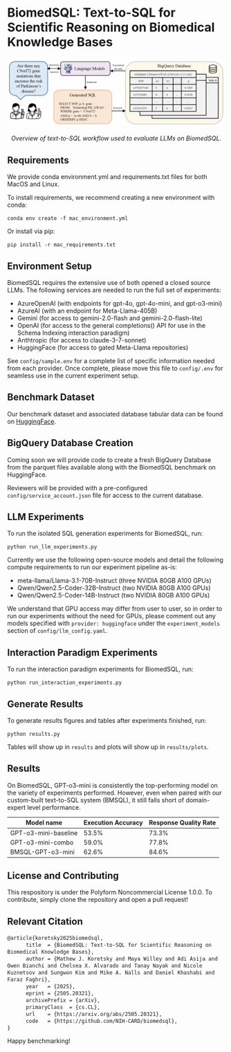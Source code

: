# BiomedSQL: Text-to-SQL for Scientific Reasoning on Biomedical Knowledge Bases 

![Alt text](assets/text-to-sql-workflow.png)

<p align="center"><em>Overview of text-to-SQL workflow used to evaluate LLMs on BiomedSQL.</em></p>

## Requirements

We provide conda environment.yml and requirements.txt files for both MacOS and Linux.

To install requirements, we recommend creating a new environment with conda:
```setup
conda env create -f mac_environment.yml
```

Or install via pip:

```setup
pip install -r mac_requirements.txt
```

## Environment Setup

BiomedSQL requires the extensive use of both opened a closed source LLMs. The following services are needed to run the full set of experiments:

* AzureOpenAI (with endpoints for gpt-4o, gpt-4o-mini, and gpt-o3-mini)
* AzureAI (with an endpoint for Meta-Llama-405B)
* Gemini (for access to gemini-2.0-flash and gemini-2.0-flash-lite)
* OpenAI (for access to the general completions() API for use in the Schema Indexing interaction paradigm)
* Anthtropic (for access to claude-3-7-sonnet)
* HuggingFace (for access to gated Meta-Llama repositories)

See ```config/sample.env``` for a complete list of specific information needed from each provider. Once complete, please move this file to ```config/.env``` for seamless use in the current experiment setup.

## Benchmark Dataset

Our benchmark dataset and associated database tabular data can be found on [HuggingFace](https://huggingface.co/datasets/NIH-CARD/BiomedSQL).

## BigQuery Database Creation

Coming soon we will provide code to create a fresh BigQuery Database from the parquet files available along with the BiomedSQL benchmark on HuggingFace.

Reviewers will be provided with a pre-configured ```config/service_account.json``` file for access to the current database.

## LLM Experiments

To run the isolated SQL generation experiments for BiomedSQL, run:

```isolated sql generation
python run_llm_experiments.py
```

Currently we use the following open-source models and detail the following compute requirements to run our experiment pipeline as-is:
* meta-llama/Llama-3.1-70B-Instruct (three NVIDIA 80GB A100 GPUs)
* Qwen/Qwen2.5-Coder-32B-Instruct (two NVIDIA 80GB A100 GPUs)
* Qwen/Qwen2.5-Coder-14B-Instruct (two NVIDIA 80GB A100 GPUs)

We understand that GPU access may differ from user to user, so in order to run our experiments without the need for GPUs, please comment out any models specified with ```provider: huggingface``` under the ```experiment_models``` section of ```config/llm_config.yaml```.

## Interaction Paradigm Experiments

To run the interaction paradigm experiments for BiomedSQL, run:

```interaction paradigm
python run_interaction_experiments.py
```

## Generate Results

To generate results figures and tables after experiments finished, run:

```results
python results.py
```

Tables will show up in ```results``` and plots will show up in ```results/plots```.

## Results

On BiomedSQL, GPT-o3-mini is consistently the top-performing model on the variety of experiments performed. However, even when paired with our custom-built text-to-SQL system (BMSQL), it still falls short of domain-expert level performance.

| Model name             | Execution Accuracy    | Response Quality Rate |
| ---------------------- | --------------------- | --------------------- |
| GPT-o3-mini-baseline   |        53.5%          |          73.3%        |
| GPT-o3-mini-combo      |        59.0%          |          77.8%        |
| BMSQL-GPT-o3-mini      |        62.6%          |          84.6%        |


## License and Contributing

This respository is under the Polyform Noncommercial License 1.0.0. To contribute, simply clone the repository and open a pull request!

## Relevant Citation
```
@article{koretsky2025biomedsql,
      title  = {BiomedSQL: Text-to-SQL for Scientific Reasoning on Biomedical Knowledge Bases}, 
      author = {Mathew J. Koretsky and Maya Willey and Adi Asija and Owen Bianchi and Chelsea X. Alvarado and Tanay Nayak and Nicole Kuznetsov and Sungwon Kim and Mike A. Nalls and Daniel Khashabi and Faraz Faghri},
      year   = {2025},
      eprint = {2505.20321},
      archivePrefix = {arXiv},
      primaryClass  = {cs.CL},
      url    = {https://arxiv.org/abs/2505.20321},
      code   = {https://github.com/NIH-CARD/biomedsql},
}
```

Happy benchmarking!
